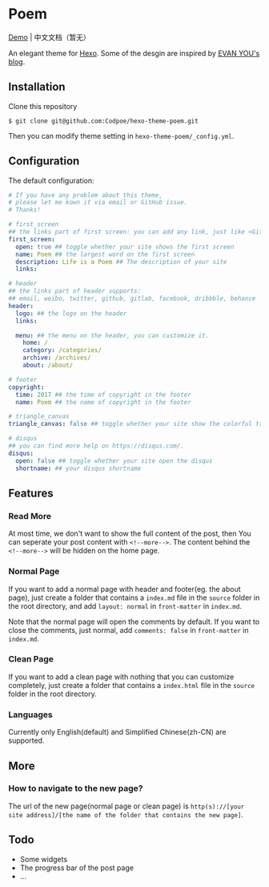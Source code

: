 # Poem
[Demo](http://codpoe.me/) | 中文文档（暂无）

An elegant theme for [Hexo](https://hexo.io/). Some of the desgin are inspired by [EVAN YOU's blog](http://evanyou.me).

## Installation
Clone this repository

```
$ git clone git@github.com:Codpoe/hexo-theme-poem.git
```

Then you can modify theme setting in `hexo-theme-poem/_config.yml`.

## Configuration
The default configuration:

```yaml
# If you have any problem about this theme, 
# please let me kown it via email or GitHub issue.
# Thanks!

# first_screen
## the links part of first screen: you can add any link, just like <GitHub: [your github url]>
first_screen:
  open: true ## toggle whether your site shows the first screen
  name: Poem ## the largest word on the first screen
  description: Life is a Poem ## The description of your site
  links: 

# header
## the links part of header supports: 
## email, weibo, twitter, github, gitlab, facebook, dribbble, behance
header:
  logo: ## the logo on the header
  links: 

  menu: ## the menu on the header, you can customize it.
    home: /
    category: /categories/
    archive: /archives/
    about: /about/

# footer
copyright: 
  time: 2017 ## the time of copyright in the footer
  name: Poem ## the name of copyright in the footer

# triangle_canvas
triangle_canvas: false ## toggle whether your site show the colorful triangle-canvas in the top of all page

# disqus
## you can find more help on https://disqus.com/.
disqus:
  open: false ## toggle whether your site open the disqus
  shortname: ## your disqus shortname


```

## Features
### Read More
At most time, we don't want to show the full content of the post, then You can seperate your post content with `<!--more-->`. The content behind the `<!--more-->` will be hidden on the home page.

### Normal Page
If you want to add a normal page with header and footer(eg. the about page), just create a folder that contains a `index.md` file in the `source` folder in the root directory, and add `layout: normal` in `front-matter` in `index.md`.

Note that the normal page will open the comments by default. If you want to close the comments, just normal, add `comments: false` in `front-matter` in `index.md`.

### Clean Page
If you want to add a clean page with nothing that you can customize completely, just create a folder that contains a `index.html` file in the `source` folder in the root directory.

### Languages
Currently only English(default) and Simplified Chinese(zh-CN) are supported.

## More
### How to navigate to the new page?
The url of the new page(normal page or clean page) is `http(s)://[your site address]/[the name of the folder that contains the new page]`.

## Todo
- Some widgets
- The progress bar of the post page
- ...

